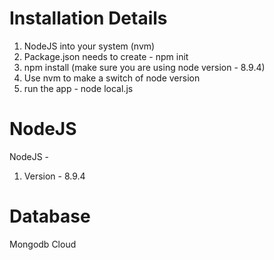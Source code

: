# Installation Details #

1. NodeJS into your system (nvm)
2. Package.json needs to create - npm init
3. npm install (make sure you are using node version - 8.9.4)
4. Use nvm to make a switch of node version
5. run the app - node local.js


# NodeJS #

NodeJS - 

1. Version - 8.9.4

# Database #

Mongodb Cloud